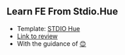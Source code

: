 ## Learn FE From Stdio.Hue

- Template: [STDIO Hue](https://stdiohue.com/)
- <a href="https://stdiohue.netlify.app/" target="_blank">Link to review</a>
- With the guidance of [😊]()

